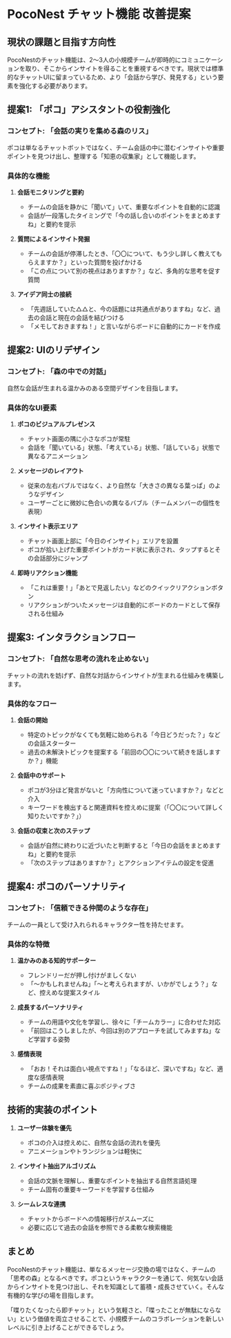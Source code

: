 # PocoNest チャット機能 改善提案

## 現状の課題と目指す方向性

PocoNestのチャット機能は、2〜3人の小規模チームが即時的にコミュニケーションを取り、そこからインサイトを得ることを重視するべきです。現状では標準的なチャットUIに留まっているため、より「会話から学び、発見する」という要素を強化する必要があります。

## 提案1: 「ポコ」アシスタントの役割強化

### コンセプト: 「会話の実りを集める森のリス」

ポコは単なるチャットボットではなく、チーム会話の中に潜むインサイトや重要ポイントを見つけ出し、整理する「知恵の収集家」として機能します。

### 具体的な機能

1. **会話モニタリングと要約**
   - チームの会話を静かに「聞いて」いて、重要なポイントを自動的に認識
   - 会話が一段落したタイミングで「今の話し合いのポイントをまとめますね」と要約を提示

2. **質問によるインサイト発掘**
   - チームの会話が停滞したとき、「〇〇について、もう少し詳しく教えてもらえますか？」といった質問を投げかける
   - 「この点について別の視点はありますか？」など、多角的な思考を促す質問

3. **アイデア同士の接続**
   - 「先週話していた△△と、今の話題には共通点がありますね」など、過去の会話と現在の会話を結びつける
   - 「メモしておきますね！」と言いながらボードに自動的にカードを作成

## 提案2: UIのリデザイン

### コンセプト: 「森の中での対話」

自然な会話が生まれる温かみのある空間デザインを目指します。

### 具体的なUI要素

1. **ポコのビジュアルプレゼンス**
   - チャット画面の隅に小さなポコが常駐
   - 会話を「聞いている」状態、「考えている」状態、「話している」状態で異なるアニメーション

2. **メッセージのレイアウト**
   - 従来の左右バブルではなく、より自然な「大きさの異なる葉っぱ」のようなデザイン
   - ユーザーごとに微妙に色合いの異なるバブル（チームメンバーの個性を表現）

3. **インサイト表示エリア**
   - チャット画面上部に「今日のインサイト」エリアを設置
   - ポコが拾い上げた重要ポイントがカード状に表示され、タップするとその会話部分にジャンプ

4. **即時リアクション機能**
   - 「これは重要！」「あとで見返したい」などのクイックリアクションボタン
   - リアクションがついたメッセージは自動的にボードのカードとして保存される仕組み

## 提案3: インタラクションフロー

### コンセプト: 「自然な思考の流れを止めない」

チャットの流れを妨げず、自然な対話からインサイトが生まれる仕組みを構築します。

### 具体的なフロー

1. **会話の開始**
   - 特定のトピックがなくても気軽に始められる「今日どうだった？」などの会話スターター
   - 過去の未解決トピックを提案する「前回の〇〇について続きを話しますか？」機能

2. **会話中のサポート**
   - ポコが3分ほど発言がないと「方向性について迷っていますか？」などと介入
   - キーワードを検出すると関連資料を控えめに提案（「〇〇について詳しく知りたいですか？」）

3. **会話の収束と次のステップ**
   - 会話が自然に終わりに近づいたと判断すると「今日の会話をまとめますね」と要約を提示
   - 「次のステップはありますか？」とアクションアイテムの設定を促進

## 提案4: ポコのパーソナリティ

### コンセプト: 「信頼できる仲間のような存在」

チームの一員として受け入れられるキャラクター性を持たせます。

### 具体的な特徴

1. **温かみのある知的サポーター**
   - フレンドリーだが押し付けがましくない
   - 「〜かもしれませんね」「〜と考えられますが、いかがでしょう？」など、控えめな提案スタイル

2. **成長するパーソナリティ**
   - チームの用語や文化を学習し、徐々に「チームカラー」に合わせた対応
   - 「前回はこうしましたが、今回は別のアプローチを試してみますね」など学習する姿勢

3. **感情表現**
   - 「おお！それは面白い視点ですね！」「なるほど、深いですね」など、適度な感情表現
   - チームの成果を素直に喜ぶポジティブさ

## 技術的実装のポイント

1. **ユーザー体験を優先**
   - ポコの介入は控えめに、自然な会話の流れを優先
   - アニメーションやトランジションは軽快に

2. **インサイト抽出アルゴリズム**
   - 会話の文脈を理解し、重要なポイントを抽出する自然言語処理
   - チーム固有の重要キーワードを学習する仕組み

3. **シームレスな連携**
   - チャットからボードへの情報移行がスムーズに
   - 必要に応じて過去の会話を参照できる柔軟な検索機能

## まとめ

PocoNestのチャット機能は、単なるメッセージ交換の場ではなく、チームの「思考の森」となるべきです。ポコというキャラクターを通じて、何気ない会話からインサイトを見つけ出し、それを知識として蓄積・成長させていく。そんな有機的な学びの場を目指します。

「喋りたくなったら即チャット」という気軽さと、「喋ったことが無駄にならない」という価値を両立させることで、小規模チームのコラボレーションを新しいレベルに引き上げることができるでしょう。 